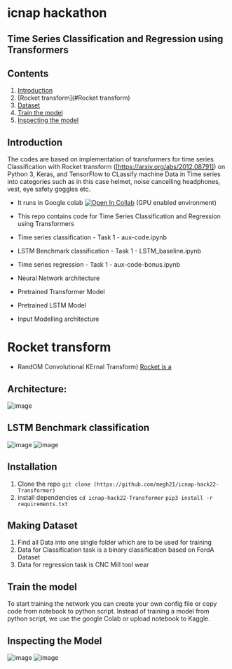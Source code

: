# icnap hackathon
##  Time Series Classification and Regression using Transformers
## Contents
1. [Introduction](#introduction)
2. [Rocket transform](#Rocket transform)
3. [Dataset](#making-dataset)
4. [Train the model](#train-the-model)
5. [Inspecting the model](#inspecting-the-model)


## Introduction
The codes are based on implementation of transformers for time series Classification with Rocket transform ([https://arxiv.org/abs/2012.08791]) on Python 3, Keras, and TensorFlow to CLassify machine Data in Time series into categories such as in this case helmet, noise cancelling headphones, vest, eye safety goggles etc.

- It runs in Google colab [![Open In Collab](https://colab.research.google.com/assets/colab-badge.svg)](https://colab.research.google.com/github/megh21/icnap-hack-22-Transformer) (GPU enabled environment) 

- This repo contains code for Time Series Classification and Regression using Transformers
- Time series classification - Task 1 - aux-code.ipynb
- LSTM Benchmark classification - Task 1 - LSTM_baseline.ipynb
- Time series regression - Task 1 - aux-code-bonus.ipynb
- Neural Network architecture
- Pretrained Transformer Model
- Pretrained LSTM Model
- Input Modelling architecture 

# Rocket transform
- RandOM Convolutional KErnal Transform) [Rocket is a ](https://www.sktime.org/en/stable/api_reference/auto_generated/sktime.transformations.panel.rocket.MiniRocket.html)


## Architecture:
![image](https://user-images.githubusercontent.com/73994639/175145002-87d77094-fa80-45b6-8fc6-4f21182f6412.png)



## LSTM Benchmark classification
![image](https://user-images.githubusercontent.com/73994639/175145123-7adc8646-8152-4340-a824-3a8220202ead.png)
![image](https://user-images.githubusercontent.com/73994639/175160635-b4d835b1-26be-4de1-ab3f-aabbed7fe2ba.png)


## Installation
 1. Clone the repo `git clone (https://github.com/megh21/icnap-hack22-Transformer) `
 2. install dependencies
	  `cd icnap-hack22-Transformer`
	  `pip3 install -r requirements.txt` 


## Making Dataset

1. Find all Data into one single folder which are to be used for training
2. Data for Classification task is a binary classification based on FordA Dataset
3. Data for regression task is CNC Mill tool wear

## Train the model


To start training the network you can create your own config file or copy code from notebook to python script.
Instead of training a model from python script, we use the google Colab or upload notebook to Kaggle. 
    
## Inspecting the Model 
![image](https://user-images.githubusercontent.com/73994639/175145072-164d0114-5a89-4829-90dd-500320121d8b.png)
![image](https://user-images.githubusercontent.com/73994639/175160898-e80e5330-2671-41d7-be35-adf2fd34758b.png)
